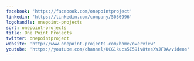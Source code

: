 ```yaml
---
facebook: 'https://facebook.com/onepointproject'
linkedin: 'https://linkedin.com/company/5036996'
logohandle: onepoint-projects
sort: onepoint-projects
title: One Point Projects
twitter: onepointproject
website: 'http://www.onepoint-projects.com/home/overview'
youtube: 'https://youtube.com/channel/UCG1kucs5I59iv8tesXWJF0A/videos'
---
```


